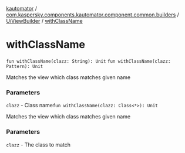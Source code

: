 [kautomator](../../index.md) / [com.kaspersky.components.kautomator.component.common.builders](../index.md) / [UiViewBuilder](index.md) / [withClassName](./with-class-name.md)

# withClassName

`fun withClassName(clazz: String): Unit`
`fun withClassName(clazz: Pattern): Unit`

Matches the view which class matches given name

### Parameters

`clazz` - Class name`fun withClassName(clazz: Class<*>): Unit`

Matches the view which class matches given name

### Parameters

`clazz` - The class to match